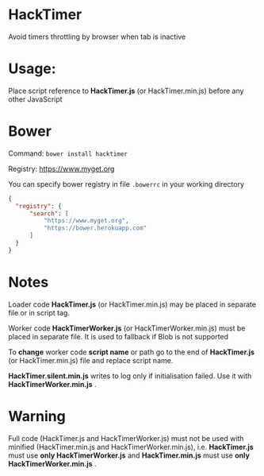 # HackTimer
Avoid timers throttling by browser when tab is inactive

# Usage:
Place script reference to **HackTimer.js** (or HackTimer.min.js) before any other JavaScript

# Bower
Command: `bower install hacktimer`

Registry: https://www.myget.org

You can specify bower registry in file `.bowerrc` in your working directory
```json
{
  "registry": {
      "search": [
          "https://www.myget.org",
          "https://bower.herokuapp.com"
      ]
  }
}
```

# Notes
Loader code **HackTimer.js** (or HackTimer.min.js) may be placed in separate file or in script tag.

Worker code **HackTimerWorker.js** (or HackTimerWorker.min.js) must be placed in separate file. It is used to fallback if Blob is not supported

To **change** worker code **script name** or path go to the end of **HackTimer.js** (or HackTimer.min.js) file and replace script name.

**HackTimer.silent.min.js** writes to log only if initialisation failed. Use it with **HackTimerWorker.min.js** .

# Warning
Full code (HackTimer.js and HackTimerWorker.js) must not be used with minified (HackTimer.min.js and HackTimerWorker.min.js), i.e. **HackTimer.js** must use **only HackTimerWorker.js** and **HackTimer.min.js** must use **only HackTimerWorker.min.js** .
